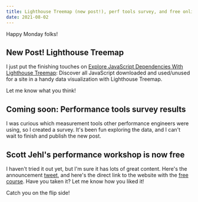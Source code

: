 ```yaml
---
title: Lighthouse Treemap (new post!), perf tools survey, and free online performance workshop
date: 2021-08-02
---
```

Happy Monday folks!

## New Post! Lighthouse Treemap

I just put the finishing touches on [Explore JavaScript Dependencies With Lighthouse Treemap](https://sia.codes/posts/lighthouse-treemap/): Discover all JavaScript downloaded and used/unused for a site in a handy data visualization with Lighthouse Treemap.

Let me know what you think!

## Coming soon: Performance tools survey results

I was curious which measurement tools other performance engineers were using, so I created a survey. It's been fun exploring the data, and I can't wait to finish and publish the new post.

## Scott Jehl's performance workshop is now free

I haven't tried it out yet, but I'm sure it has lots of great content. Here's the announcement [tweet](https://twitter.com/scottjehl/status/1420406821026729987), and here's the direct link to the website with the [free course](https://scottjehl.com/lfwp/). Have you taken it? Let me know how you liked it!

Catch you on the flip side!

